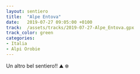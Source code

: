 ```yaml
---
layout: sentiero
title:  "Alpe Entova"
date:   2019-07-27 09:05:00 +0100
track:  /assets/tracks/2019-07-27-Alpe_Entova.gpx
track_color: green
categories:
- Italia
- Alpi Orobie
---
```


Un altro bel sentiero!! :mountain: :snowflake: